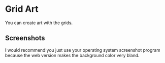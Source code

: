 # Grid Art

You can create art with the grids.

## Screenshots

I would recommend you just use your operating system screenshot program because the web version makes the background color very bland.
